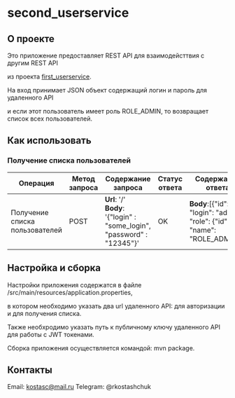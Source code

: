 # second_userservice

## О проекте

Это приложение предоставляет REST API для взаимодейсттвия с другим REST API 

из проекта [first_userservice](https://github.com/RaduKostashchuk/first_userservice).

На вход принимает JSON объект содержащий логин и пароль для удаленного API

и если этот пользователь имеет роль ROLE_ADMIN, то возвращает список всех пользователей.

## Как использовать
### Получение списка пользователей
| Операция | Метод запроса | Содержание запроса | Статус ответа | Содержание ответа |
|--|--|--|--|--|
| Получение списка пользователей | POST | **Url**: '/' <br/> **Body**: '{"login" : "some_login", "password" : "12345"}' | OK | **Body**:[{"id": 1, "login": "admin", "role": {"id": 1, "name": "ROLE_ADMIN"}] |

## Настройка и сборка

Настройки приложения содержатся в файле /src/main/resources/application.properties,

в котором необходимо указать два url удаленного API: для авторизации и для получения списка.

Также необхродимо указать путь к публичному ключу удаленного API для работы с JWT токенами.

Сборка приложения осуществляется командой: mvn package.

## Контакты

Email: kostasc@mail.ru
Telegram: @rkostashchuk